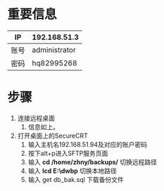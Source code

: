 # 重要信息

| IP   | 192.168.51.3  |
| ---- | ------------- |
| 账号 | administrator |
| 密码 | hq82995268    |

# 步骤

1. 连接远程桌面
   1. 信息如上。
2. 打开桌面上的SecureCRT
   1. 输入主机名192.168.51.94及对应的账户密码
   2. 按下alt+p进入SFTP服务页面
   3. 输入 **cd /home/zhny/backups/** 切换远程路径
   4. 输入 **lcd E:\dwbp** 切换本地路径
   5. 输入 get db_bak.sql 下载备份文件




